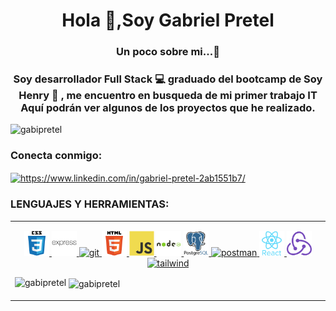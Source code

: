 <h1 align="center">Hola 👋,Soy Gabriel Pretel</h1>
<h3 align="center">  Un poco sobre mi...💬</h3>
<h3 align="center">

  Soy desarrollador Full Stack 💻 graduado del bootcamp de Soy Henry 💛 , me encuentro en busqueda de mi primer trabajo IT
  Aquí podrán ver algunos de los proyectos que he realizado.</h3>

<p align="left"> <img src="https://komarev.com/ghpvc/?username=gabipretel&label=Profile%20views&color=0e75b6&style=flat" alt="gabipretel" /> </p>

<h3 align="left">Conecta conmigo:</h3>
<p align="left">
<a href="https://www.linkedin.com/in/gabriel-pretel-2ab1551b7/" target="blank"><img align="center" src="https://raw.githubusercontent.com/rahuldkjain/github-profile-readme-generator/master/src/images/icons/Social/linked-in-alt.svg" alt="https://www.linkedin.com/in/gabriel-pretel-2ab1551b7/" height="30" width="40" /></a>
</p>

<h3 align="left">LENGUAJES Y HERRAMIENTAS:</h3>
<table align="center"><tr><td valign="top" width="33%">
<p align="center"> <a href="https://www.w3schools.com/css/" target="_blank" rel="noreferrer"> <img src="https://raw.githubusercontent.com/devicons/devicon/master/icons/css3/css3-original-wordmark.svg" alt="css3" width="40" height="40"/> </a> <a href="https://expressjs.com" target="_blank" rel="noreferrer"> <img src="https://raw.githubusercontent.com/devicons/devicon/master/icons/express/express-original-wordmark.svg" alt="express" width="40" height="40"/> </a> <a href="https://git-scm.com/" target="_blank" rel="noreferrer"> <img src="https://www.vectorlogo.zone/logos/git-scm/git-scm-icon.svg" alt="git" width="40" height="40"/> </a> <a href="https://www.w3.org/html/" target="_blank" rel="noreferrer"> <img src="https://raw.githubusercontent.com/devicons/devicon/master/icons/html5/html5-original-wordmark.svg" alt="html5" width="40" height="40"/> </a> <a href="https://developer.mozilla.org/en-US/docs/Web/JavaScript" target="_blank" rel="noreferrer"> <img src="https://raw.githubusercontent.com/devicons/devicon/master/icons/javascript/javascript-original.svg" alt="javascript" width="40" height="40"/> </a> <a href="https://nodejs.org" target="_blank" rel="noreferrer"> <img src="https://raw.githubusercontent.com/devicons/devicon/master/icons/nodejs/nodejs-original-wordmark.svg" alt="nodejs" width="40" height="40"/> </a> <a href="https://www.postgresql.org" target="_blank" rel="noreferrer"> <img src="https://raw.githubusercontent.com/devicons/devicon/master/icons/postgresql/postgresql-original-wordmark.svg" alt="postgresql" width="40" height="40"/> </a> <a href="https://postman.com" target="_blank" rel="noreferrer"> <img src="https://www.vectorlogo.zone/logos/getpostman/getpostman-icon.svg" alt="postman" width="40" height="40"/> </a> <a href="https://reactjs.org/" target="_blank" rel="noreferrer"> <img src="https://raw.githubusercontent.com/devicons/devicon/master/icons/react/react-original-wordmark.svg" alt="react" width="40" height="40"/> </a> <a href="https://redux.js.org" target="_blank" rel="noreferrer"> <img src="https://raw.githubusercontent.com/devicons/devicon/master/icons/redux/redux-original.svg" alt="redux" width="40" height="40"/> </a> <a href="https://tailwindcss.com/" target="_blank" rel="noreferrer"> <img src="https://www.vectorlogo.zone/logos/tailwindcss/tailwindcss-icon.svg" alt="tailwind" width="40" height="40"/> </a> </p>

<p><img align="left" src="https://github-readme-stats.vercel.app/api/top-langs?username=gabipretel&show_icons=true&theme=radical&locale=en&layout=compact" alt="gabipretel" /></p>

<p>&nbsp;<img align="center" src="https://github-readme-stats.vercel.app/api?username=gabipretel&show_icons=true&theme=radical&locale=en" alt="gabipretel" /></p>

